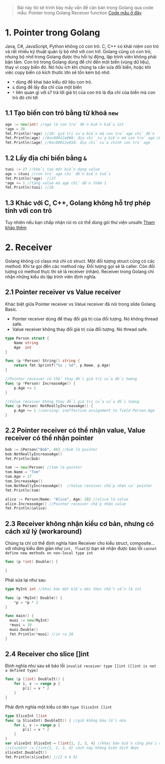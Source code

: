 > Bài này tôi sẽ trình bày mấy vấn đề căn bản trong Golang qua code mẫu:
> Pointer trong Golang
> Receiver function
> [Code mẫu ở đây](https://github.com/TechMaster/golang/tree/main/07Pointer)

# 1. Pointer trong Golang

Java, C#, JavaScript, Python không có con trỏ.
C, C++ có khái niệm con trỏ và rất nhiều kỹ thuật quản lý bộ nhớ với con trở.
Golang cũng có con trỏ, nhưng bộ nhớ trong Golang được thu hồi tự động, lập trình viên không phải bận tâm.
Con trỏ trong Golang dùng để chỉ đến một biến (vùng dữ liệu), thay vì copy biến đó. Nó hữu ích khi chúng ta cần sửa đổi biến, hoặc khi việc copy biến có kích thước lớn sẽ tốn kém bộ nhớ.

- ```*``` dùng để khai báo kiểu dữ liệu con trỏ. 
- ```&``` dùng để lấy địa chỉ của một biến
- ```*``` liên quan gì với ```&```? trả lời giá trị của con trỏ là địa chỉ của biến mà con trỏ đó chỉ tới

## 1.1 Tạo biến con trỏ bằng từ khoá ```new```
```go
age := new(int) //age là con trỏ đến biến kiểu int
*age = 26
fmt.Println(*age) //26: giá trị của biến mà con trỏ age chỉ đến
fmt.Println(age) //0xc00012a008: địa chỉ của biến mà con trỏ age chỉ đến
fmt.Println(&age) //0xc00012e018: địa chỉ của chính con trỏ age
```

## 1.2 Lấy địa chỉ biến bằng ```&```
```go
tuoi := 27 //khởi tạo một biến dạng value
age = &tuoi //con trỏ age chỉ đến biến tuổi
fmt.Println(*age)  //27
*age += 1 //tăng value mà age chỉ đến thêm 1
fmt.Println(tuoi) //28
```


## 1.3 Khác với C, C++, Golang không hỗ trợ phép tính với con trỏ
Tuy nhiên nếu bạn chấp nhận rủi ro có thể dùng gói thư viện unsafe
[Tham khảo thêm](https://stackoverflow.com/questions/32700999/pointer-arithmetic-in-go)

# 2. Receiver
Golang không có class mà chỉ có struct. Một đối tượng struct cũng có các method. Khi ta gọi đến các method này. Đối tượng gọi sẽ là caller. Còn đối tượng có method thực thi sẽ là receiver (nhận).
Receiver trong Golang chỉ nhận những kiểu do lập trình viên định nghĩa.

## 2.1 Pointer receiver vs Value receiver

Khác biệt giữa Pointer receiver vs Value receiver đã nói trong slide Golang Basic.
- Pointer receiver dùng để thay đổi giá trị của đối tượng. Nó không thread safe.
- Value receiver không thay đổi giá trị của đối tượng. Nó thread safe.

```go
type Person struct {
	Name string
	Age  int
}

func (p *Person) String() string {
	return fmt.Sprintf("%s : %d", p.Name, p.Age)
}

//Pointer receiver có thể thay đổi giá trị của đối tượng
func (p *Person) IncreaseAge() {
	p.Age += 1
}

//Value receiver không thay đổi giá trị của của đối tượng
func (p Person) NotReallyIncreaseAge() {
	p.Age += 1 //warning: ineffective assignment to field Person.Age
}
```

## 2.2 Pointer receiver có thể nhận value, Value receiver có thể nhận pointer
```go
bob := &Person{"Bob", 46} //bob là pointer
bob.NotReallyIncreaseAge()
fmt.Println(bob)

tom := new(Person) //tom là pointer
tom.Name = "Tom"
tom.Age = 27
tom.IncreaseAge()
tom.NotReallyIncreaseAge()  //Value receiver chấp nhận cả pointer
fmt.Println(tom)

alice := Person{Name: "Alice", Age: 18} //alice là value
alice.IncreaseAge() //Pointer receiver chấp nhận value
fmt.Println(&alice)
```

## 2.3 Receiver không nhận kiểu cơ bản, nhưng có cách xử lý (workaround)
Chúng ta chỉ có thể định nghĩa hàm Receiver cho kiểu struct, composite...
với những kiểu đơn giản như ```int, float32``` bạn sẽ nhận được báo lỗi ```cannot define new methods on non-local type int```

```go
func (p *int) Double() {

}
```

Phải sửa lại như sau
```go
type MyInt int //khai báo một kiểu mới thực chất vẫn là int

func (p *MyInt) Double() {
	*p = *p * 2
}

func main() {
  muoi := new(MyInt)
  *muoi = 10
  muoi.Double()
  fmt.Println(*muoi) //in ra 20
}
```

## 2.4 Receiver cho slice []int
Định nghĩa như sau sẽ báo lỗi ```invalid receiver type []int ([]int is not a defined type)```

```go
func (p []int) DoubleIt() {
	for i, v := range p {
		p[i] = v * 2
	}
}
```

Phải định nghĩa một kiểu có tên ```type SliceInt []int```
```go
type SliceInt []int
func (p SliceInt) DoubleIt() { //giờ không báo lỗi nữa
	for i, v := range p {
		p[i] = v * 2
	}
}
var sliceInt SliceInt = []int{1, 2, 3, 4} //khai báo biến cũng phải đúng kiểu sliceInt
//sliceInt := []int{1, 2, 3, 4} cách này không biên dịch được
sliceInt.DoubleIt()
fmt.Println(sliceInt) //[2 4 6 8]
```
